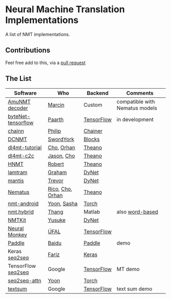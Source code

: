# Neural Machine Translation Implementations

A list of NMT implementations.

## Contributions

Feel free add to this, via a [pull request](https://help.github.com/articles/creating-a-pull-request)

## The List
| Software | Who | Backend | Comments |
| -------- | --- | ------- | -------- |
| [AmuNMT decoder](https://github.com/emjotde/amunmt) | [Marcin](https://github.com/emjotde) | Custom | compatible with Nematus models |
| [byteNet-tensorflow](https://github.com/paarthneekhara/byteNet-tensorflow) | [Paarth](https://github.com/paarthneekhara) | [TensorFlow](https://github.com/tensorflow/tensorflow) | in development |
| [chainn](https://github.com/philip30/chainn) | [Philip](http://isw3.naist.jp/~philip-a/index.html) | [Chainer](https://github.com/pfnet/chainer) | |
| [DCNMT](https://github.com/swordyork/dcnmt) | [SwordYork](https://github.com/SwordYork) | [Blocks](https://github.com/mila-udem/blocks) | |
| [dl4mt-tutorial](https://github.com/nyu-dl/dl4mt-tutorial) | [Cho](https://github.com/kyunghyuncho), [Orhan](https://github.com/orhanf) | [Theano](https://github.com/Theano/Theano) | |
| [dl4mt-c2c](https://github.com/nyu-dl/dl4mt-c2c) | [Jason](https://github.com/jasonleeinf), [Cho](https://github.com/kyunghyuncho) | [Theano](https://github.com/Theano/Theano) | |
| [HNMT](https://github.com/robertostling/hnmt) | [Robert](https://github.com/robertostling) | [Theano](https://github.com/Theano/Theano) | |
| [lamtram](https://github.com/neubig/lamtram) | [Graham](https://github.com/neubig) | [DyNet](https://github.com/clab/dynet) | |
| [mantis](https://github.com/trevorcohn/mantis) | [Trevor](https://github.com/trevorcohn) | [DyNet](https://github.com/clab/dynet) | |
| [Nematus](https://github.com/rsennrich/nematus) | [Rico](https://github.com/rsennrich), [Cho](https://github.com/kyunghyuncho), [Orhan](https://github.com/orhanf) | [Theano](https://github.com/Theano/Theano) | |
| [nmt-android](https://github.com/harvardnlp/nmt-android) | [Yoon](https://github.com/yoonkim), [Sasha](https://github.com/srush) | [Torch](https://github.com/torch/distro) | |
| [nmt.hybrid](https://github.com/lmthang/nmt.hybrid) | [Thang](https://github.com/lmthang) | Matlab | also [word-based](https://github.com/lmthang/nmt.matlab) |
| [NMTKit](https://github.com/odashi/nmtkit) | [Yusuke](https://github.com/odashi) | [DyNet](https://github.com/clab/dynet) | |
| [Neural Monkey](https://github.com/ufal/neuralmonkey) | [ÚFAL](https://github.com/ufal) | [TensorFlow](https://github.com/tensorflow/tensorflow) | |
| [Paddle](https://github.com/baidu/Paddle/tree/master/demo/seqToseq/translation) | [Baidu](https://github.com/baidu) | [Paddle](https://github.com/baidu/Paddle) | demo |
| Keras [seq2seq](https://github.com/farizrahman4u/seq2seq) | [Fariz](https://github.com/farizrahman4u) | [Keras](https://github.com/fchollet/keras) | |
| TensorFlow [seq2seq](https://www.tensorflow.org/versions/master/tutorials/seq2seq/index.html) | Google | [TensorFlow](https://github.com/tensorflow/tensorflow) | MT demo |
| [seq2seq-attn](https://github.com/harvardnlp/seq2seq-attn) | [Yoon](https://github.com/yoonkim) | [Torch](https://github.com/torch/distro) | |
| [textsum](https://github.com/tensorflow/models/tree/master/textsum) | Google | [TensorFlow](https://github.com/tensorflow/tensorflow) | text sum demo |
